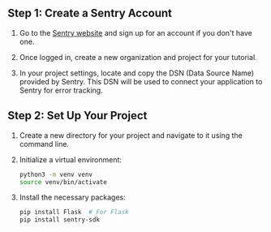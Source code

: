 ## Step 1: Create a Sentry Account

1. Go to the [Sentry website](https://sentry.io/) and sign up for an account if you don't have one.

2. Once logged in, create a new organization and project for your tutorial.

3. In your project settings, locate and copy the DSN (Data Source Name) provided by Sentry. This DSN will be used to connect your application to Sentry for error tracking.

## Step 2: Set Up Your Project

1. Create a new directory for your project and navigate to it using the command line.

2. Initialize a virtual environment:

   ```sh
   python3 -m venv venv
   source venv/bin/activate

3. Install the necessary packages:
    ```sh
    pip install Flask  # For Flask
    pip install sentry-sdk

